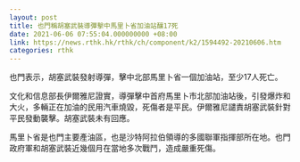 ```yaml
---
layout: post
title: 也門稱胡塞武裝導彈擊中馬里卜省加油站釀17死
date: 2021-06-06 07:55:04.000000000 +08:00
link: https://news.rthk.hk/rthk/ch/component/k2/1594492-20210606.htm
categories: rthk
---
```


也門表示，胡塞武裝發射導彈，擊中北部馬里卜省一個加油站，至少17人死亡。

文化和信息部長伊爾雅尼證實，導彈擊中首府馬里卜市北部加油站後，引發爆炸和大火，多輛正在加油的民用汽車燒毀，死傷者是平民。伊爾雅尼譴責胡塞武裝針對平民發動襲擊。胡塞武裝未有回應。

馬里卜省是也門主要產油區，也是沙特阿拉伯領導的多國聯軍指揮部所在地。也門政府軍和胡塞武裝近幾個月在當地多次戰鬥，造成嚴重死傷。
